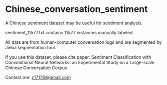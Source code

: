 # Chinese_conversation_sentiment
A Chinese sentiment dataset may be useful for sentiment analysis.

sentiment_11577.txt contains 11577 instances manually labeled.

All data are from human-computer conversation logs and are segmented by Jieba segmentation tool.

If you use this dataset, please cite paper: Sentiment Classification with Convolutional Neural Networks: an Experimental Study on a Large-scale Chinese Conversation Corpus

Contact me:  z17176@gmail.com



